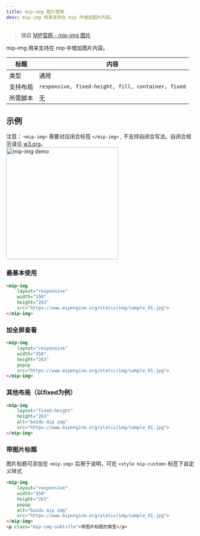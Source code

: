 ```yaml
---
title: mip-img 图片使用
desc: mip-img 用来支持在 mip 中增加图片内容。
---
```


> 摘自 [MIP官网 - mip-img 图片](https://www.mipengine.org/examples/mip/mip-img.html)

mip-img 用来支持在 mip 中增加图片内容。

标题 | 内容
--- | ---
类型 | 通用
支持布局 | `responsive, fixed-height, fill, container, fixed`
所需脚本 | 无

<!-- more -->

## 示例

<div class="tip-info">
注意： <code>&lt;mip-img&gt;</code> 需要对应闭合标签 <code>&lt;/mip-img&gt;</code> , 不支持自闭合写法。自闭合规范请见 <a href="https://www.w3.org/TR/html/syntax.html#void-elements">w3.org</a>。
</div>

<img src="/images/300x300.png" width="300" height="300" alt="mip-img demo">

### 最基本使用

```html
<mip-img
    layout="responsive"
    width="350"
    height="263"
    src="https://www.mipengine.org/static/img/sample_01.jpg">
</mip-img>
```

### 加全屏查看

```html
<mip-img
    layout="responsive"
    width="350"
    height="263"
    popup
    src="https://www.mipengine.org/static/img/sample_01.jpg">
</mip-img>
```

### 其他布局（以fixed为例）

```html
<mip-img
    layout="fixed-height"
    height="263"
    alt="baidu mip img"
    src="https://www.mipengine.org/static/img/sample_01.jpg">
</mip-img>
```

### 带图片标题

图片标题可添加在 `<mip-img>` 后用于说明，可在 `<style mip-custom>` 标签下自定义样式

```html
<mip-img
    layout="responsive"
    width="350"
    height="263"
    popup
    alt="baidu mip img"
    src="https://www.mipengine.org/static/img/sample_01.jpg">
</mip-img>
<p class="mip-img-subtitle">带图片标题的类型</p>
```
